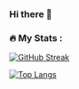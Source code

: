 ### Hi there 👋

<!--
**Vumba798/Vumba798** is a ✨ _special_ ✨ repository because its `README.md` (this file) appears on your GitHub profile.

Here are some ideas to get you started:

- 🔭 I’m currently working on ...
- 🌱 I’m currently learning ...
- 👯 I’m looking to collaborate on ...
- 🤔 I’m looking for help with ...
- 💬 Ask me about ...
- 📫 How to reach me: ...
- 😄 Pronouns: ...
- ⚡ Fun fact: ...
-->

### :fire: My Stats :
[![GitHub Streak](http://github-readme-streak-stats.herokuapp.com?user=Vumba798&theme=dark)](https://git.io/streak-stats)

[![Top Langs](https://github-readme-stats.vercel.app/api/top-langs/?username=Vumba798&hide=CMake,Makefile&theme=dark)](https://github.com/anuraghazra/github-readme-stats)
